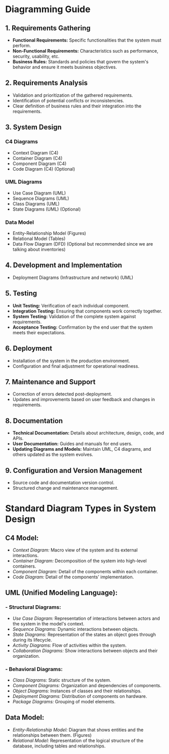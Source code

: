 # Diagramming Guide

## 1. **Requirements Gathering**

- **Functional Requirements:** Specific functionalities that the system must perform.
- **Non-Functional Requirements:** Characteristics such as performance, security, usability, etc.
- **Business Rules:** Standards and policies that govern the system's behavior and ensure it meets business objectives.

## 2. **Requirements Analysis**

- Validation and prioritization of the gathered requirements.
- Identification of potential conflicts or inconsistencies.
- Clear definition of business rules and their integration into the requirements.

## 3. **System Design**

### C4 Diagrams

- Context Diagram (C4)
- Container Diagram (C4)
- Component Diagram (C4)
- Code Diagram (C4) (Optional)

### UML Diagrams

- Use Case Diagram (UML)
- Sequence Diagrams (UML)
- Class Diagrams (UML)
- State Diagrams (UML) (Optional)

### Data Model

- Entity-Relationship Model (Figures)
- Relational Model (Tables)
- Data Flow Diagram (DFD) (Optional but recommended since we are talking about inventories)

## 4. **Development and Implementation**

- Deployment Diagrams (Infrastructure and network) (UML)

## 5. **Testing**

- **Unit Testing:** Verification of each individual component.
- **Integration Testing:** Ensuring that components work correctly together.
- **System Testing:** Validation of the complete system against requirements.
- **Acceptance Testing:** Confirmation by the end user that the system meets their expectations.

## 6. **Deployment**

- Installation of the system in the production environment.
- Configuration and final adjustment for operational readiness.

## 7. **Maintenance and Support**

- Correction of errors detected post-deployment.
- Updates and improvements based on user feedback and changes in requirements.

## 8. **Documentation**

- **Technical Documentation:** Details about architecture, design, code, and APIs.
- **User Documentation:** Guides and manuals for end users.
- **Updating Diagrams and Models:** Maintain UML, C4 diagrams, and others updated as the system evolves.

## 9. **Configuration and Version Management**

- Source code and documentation version control.
- Structured change and maintenance management.

# Standard Diagram Types in System Design

## **C4 Model:**

- _Context Diagram:_ Macro view of the system and its external interactions.
- _Container Diagram:_ Decomposition of the system into high-level containers.
- _Component Diagram:_ Detail of the components within each container.
- _Code Diagram:_ Detail of the components' implementation.

## **UML (Unified Modeling Language):**

### - **Structural Diagrams:**

- _Use Case Diagram:_ Representation of interactions between actors and the system in the model's context.
- _Sequence Diagrams:_ Dynamic interactions between objects.
- _State Diagrams:_ Representation of the states an object goes through during its lifecycle.
- _Activity Diagrams:_ Flow of activities within the system.
- _Collaboration Diagrams:_ Show interactions between objects and their organization.

### - **Behavioral Diagrams:**

- _Class Diagrams:_ Static structure of the system.
- _Component Diagrams:_ Organization and dependencies of components.
- _Object Diagrams:_ Instances of classes and their relationships.
- _Deployment Diagrams:_ Distribution of components on hardware.
- _Package Diagrams:_ Grouping of model elements.

## **Data Model:**

- _Entity-Relationship Model:_ Diagram that shows entities and the relationships between them. (Figures)
- _Relational Model:_ Representation of the logical structure of the database, including tables and relationships.
